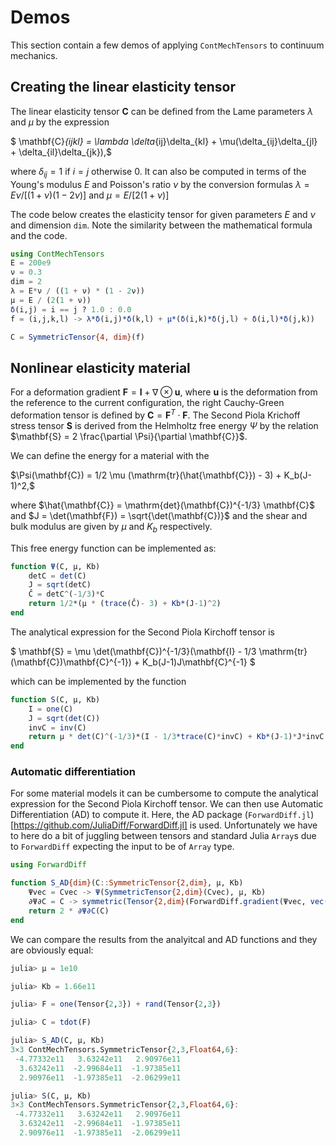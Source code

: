 # Demos

This section contain a few demos of applying `ContMechTensors` to continuum mechanics.

## Creating the linear elasticity tensor

The linear elasticity tensor $\mathbf{C}$ can be defined from the Lame parameters $\lambda$ and $\mu$ by the expression

$ \mathbf{C}_{ijkl} = \lambda \delta_{ij}\delta_{kl} + \mu(\delta_{ij}\delta_{jl} + \delta_{il}\delta_{jk}),$

where $\delta_{ij} = 1$ if $i = j$ otherwise $0$. It can also be computed in terms of the Young's modulus $E$ and Poisson's ratio $\nu$ by the conversion formulas $\lambda = E\nu / [(1 + \nu)(1 - 2\nu)]$ and $\mu = E / [2(1 + \nu)]$

The code below creates the elasticity tensor for given parameters $E$ and $\nu$ and dimension $\texttt{dim}$. Note the similarity between the mathematical formula and the code.

```jl
using ContMechTensors
E = 200e9
ν = 0.3
dim = 2
λ = E*ν / ((1 + ν) * (1 - 2ν))
μ = E / (2(1 + ν))
δ(i,j) = i == j ? 1.0 : 0.0
f = (i,j,k,l) -> λ*δ(i,j)*δ(k,l) + μ*(δ(i,k)*δ(j,l) + δ(i,l)*δ(j,k))

C = SymmetricTensor{4, dim}(f)
```

## Nonlinear elasticity material

For a deformation gradient $\mathbf{F} = \mathbf{I} + \nabla \otimes \mathbf{u}$, where $\mathbf{u}$ is the deformation from the reference to the current configuration, the right Cauchy-Green deformation tensor is defined by $\mathbf{C} = \mathbf{F}^T \cdot \mathbf{F}$. The Second Piola Krichoff stress tensor $\mathbf{S}$ is derived from the Helmholtz free energy $\Psi$ by the relation $\mathbf{S} = 2 \frac{\partial \Psi}{\partial \mathbf{C}}$.

We can define the energy for a material with the

$\Psi(\mathbf{C}) = 1/2 \mu (\mathrm{tr}(\hat{\mathbf{C}}) - 3) + K_b(J-1)^2,$

where $\hat{\mathbf{C}} = \mathrm{det}(\mathbf{C})^{-1/3} \mathbf{C}$ and $J = \det(\mathbf{F}) = \sqrt{\det(\mathbf{C})}$ and the shear and bulk modulus are given by $\mu$ and $K_b$ respectively.

This free energy function can be implemented as:

```jl
function Ψ(C, μ, Kb)
    detC = det(C)
    J = sqrt(detC)
    Ĉ = detC^(-1/3)*C
    return 1/2*(μ * (trace(Ĉ)- 3) + Kb*(J-1)^2)
end
```

The analytical expression for the Second Piola Kirchoff tensor is

$ \mathbf{S} = \mu \det(\mathbf{C})^{-1/3}(\mathbf{I} - 1/3 \mathrm{tr}(\mathbf{C})\mathbf{C}^{-1}) + K_b(J-1)J\mathbf{C}^{-1}
$

which can be implemented by the function

```jl
function S(C, μ, Kb)
    I = one(C)
    J = sqrt(det(C))
    invC = inv(C)
    return μ * det(C)^(-1/3)*(I - 1/3*trace(C)*invC) + Kb*(J-1)*J*invC
end
```

### Automatic differentiation

For some material models it can be cumbersome to compute the analytical expression for the Second Piola Kirchoff tensor. We can then use Automatic Differentiation (AD) to compute it. Here, the AD package (`ForwardDiff.jl`)[https://github.com/JuliaDiff/ForwardDiff.jl] is used. Unfortunately we have to here do a bit of juggling between tensors and standard Julia `Array`s due to `ForwardDiff` expecting the input to be of `Array` type.

```jl
using ForwardDiff

function S_AD{dim}(C::SymmetricTensor{2,dim}, μ, Kb)
    Ψvec = Cvec -> Ψ(SymmetricTensor{2,dim}(Cvec), μ, Kb)
    ∂Ψ∂C = C -> symmetric(Tensor{2,dim}(ForwardDiff.gradient(Ψvec, vec(C))))
    return 2 * ∂Ψ∂C(C)
end
```

We can compare the results from the analyitcal and AD functions and they are obviously equal:

```jl
julia> μ = 1e10

julia> Kb = 1.66e11

julia> F = one(Tensor{2,3}) + rand(Tensor{2,3})

julia> C = tdot(F)

julia> S_AD(C, μ, Kb)
3×3 ContMechTensors.SymmetricTensor{2,3,Float64,6}:
 -4.77332e11   3.63242e11   2.90976e11
  3.63242e11  -2.99684e11  -1.97385e11
  2.90976e11  -1.97385e11  -2.06299e11

julia> S(C, μ, Kb)
3×3 ContMechTensors.SymmetricTensor{2,3,Float64,6}:
 -4.77332e11   3.63242e11   2.90976e11
  3.63242e11  -2.99684e11  -1.97385e11
  2.90976e11  -1.97385e11  -2.06299e11
```

